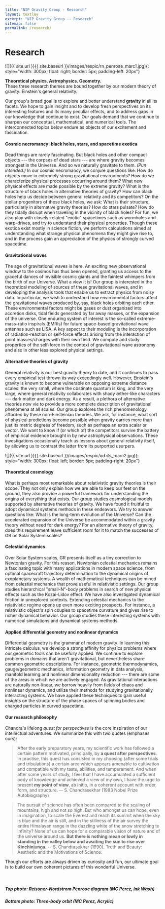 ```yaml
---
title: "NIP Gravity Group - Research"
layout: textlay
excerpt: "NIP Gravity Group -- Research"
sitemap: false
permalink: /research/
---
```


# Research

![]({{ site.url }}{{ site.baseurl }}/images/respic/rn_penrose_marc1.jpg){: style="width: 300px; float: right; border: 5px; padding-left: 20px"}


<b> Theoretical physics. Astrophysics. Geometry.</b> <br> These three research themes are bound together by our modern theory of gravity: Einstein's general relativity.

Our group's broad goal is to explore and better understand <b> gravity </b> in all its facets. We hope to gain insight and to develop fresh perspectives on its interesting features and its many peculiar effects, and to address gaps in our knowledge that continue to exist. Our goals demand that we continue to sharpen our conceptual, mathematical, and numerical tools. The interconnected topics below endure as objects of our excitement and fascination. 

#### Cosmic necromancy: black holes, stars, and spacetime exotica

Dead things are rarely fascinating. But black holes and other compact objects --- the corpses of dead stars --- are where gravity becomes strongest in the Universe. And so we naturally gravitate to them. <i> (Pun intended.) </i> In our cosmic necromancy, we conjure questions like: How do objects move in extremely strong gravitational environments? How do we characterize physical processes occurring around them? What new physical effects are made possible by the extreme gravity? What is the structure of black holes in alternative theories of gravity? How can black holes help us decide between general relativity and its competitors? On the stellar progenitors of these black holes, we ask: What is their structure, particularly in alternative gravity theories? How do stars pulsate? How do they tidally disrupt when traveling in the vicinity of black holes? For fun, we also play with closely-related "exotic" spacetimes such as wormholes and warp-drives, and try to understand their physical properties. Though these exotica exist mostly in science fiction, we perform calculations aimed at understanding what strange physical phenomena they might give rise to, and in the process gain an appreciation of the physics of strongly curved spacetime.  

#### Gravitational waves

The age of gravitational waves is here. An exciting new observational window to the cosmos has thus been opened, granting us access to the graceful dances of invisible cosmic giants and the faintest whimpers from the birth of our Universe. What a view it is! Our group is interested in the theoretical modeling of sources of these gravitational waves, and in developing the analysis tools that enable us to extract physics from noisy data. In particular, we wish to understand how environmental factors affect the gravitational waves produced by, say, black holes orbiting each other. These environmental factors might be gases or dust organized into accretion disks, tidal fields generated by far away masses, or the expansion of the universe. One enduring system of interest is the so-called extreme-mass-ratio inspirals (EMRIs) for future space-based gravitational wave antennas such as LISA. A key aspect to their modeling is the incorporation of radiation-reaction or self-force effects arising from the interaction of point masses/charges with their own field. We compute and study properties of the self-force in the context of gravitational wave astronomy and also in other less explored physical settings. 

#### Alternative theories of gravity

General relativity is our best gravity theory to date, and it continues to pass every empirical test thrown its way exceedingly well. However, Einstein's gravity is known to become vulnerable on opposing extreme distance scales: the very small, where the obstinate quantum is king, and the very large, where general relativity collaborates with shady æther-like characters --- dark matter and dark energy. As a result, a plethora of alternative theories now vie to provide a more complete description of gravitational phenomena at all scales. Our group explores the rich phenomenology afforded by these non-Einsteinian theories. We ask, for instance, what sort of physical predictions become possible when gravity carries more than just its metric degrees of freedom, such as perhaps an extra scalar or vector. We want to know if (or which of) the competitors survive the battery of empirical evidence brought in by new astrophysical observations. These investigations occasionally teach us lessons about general relativity itself, by allowing us to contrast the latter from its purported usurpers. 

![]({{ site.url }}{{ site.baseurl }}/images/respic/orbits_marc2.jpg){: style="width: 300px; float: left; border: 5px; padding-right: 20px"}

#### Theoretical cosmology

What is perhaps most remarkable about relativistic gravity theories is their scope. They not only explain how we are able to keep our feet on the ground, they also provide a powerful framework for understanding the origins of everything that exists. Our group studies cosmological models supported by alternative theories of gravity. We have found it fruitful to adopt dynamical systems methods in these endeavors. We try to answer questions like: What is the long-term evolution of the Universe? Can the accelerated expansion of the Universe be accommodated within a gravity theory without need for dark energy? For an alternative theory of gravity, does this requirement leave sufficient room for it to match the successes of GR on Solar System scales? 

#### Celestial dynamics

Over Solar System scales, GR presents itself as a tiny correction to Newtonian gravity. For this reason, Newtonian celestial mechanics remains a fascinating topic with many applications in modern space science, from optimal spacecraft trajectory determination to the dynamical origins of exoplanetary systems. A wealth of mathematical techniques can be mined from celestial mechanics that prove useful in relativistic settings. Our group studies hierarchical "small-N"-body problems in search of new physical effects such as the Kozai-Lidov effect. We have also investigated dynamical friction in unexplored contexts. Extending celestial mechanics to the relativistic regime opens up even more exciting prospects. For instance, a relativistic object's spin couples to spacetime curvature and gives rise to richer dynamical behavior. Our group studies these interesting systems with numerical simulations and dynamical systems methods. 

#### Applied differential geometry and nonlinear dynamics

Differential geometry is the grammar of modern gravity. In learning this intricate calculus, we develop a strong affinity for physics problems where our geometric tools can be usefully applied. We continue to explore problems in domains that aren't gravitational, but nevertheless share common geometric descriptions. For instance, geometric thermodynamics, gauge/geometric mechanics, information geometry in data analysis, manifold learning and nonlinear dimensionality reduction --- there are some of the areas in which we are actively engaged. As gravitational interactions are naturally non-linear, we borrow heavily from fields of chaos and nonlinear dynamics, and utilize their methods for studying gravitationally interacting systems. We have applied these techniques to gain useful insights on the structure of the phase spaces of spinning bodies and charged particles in curved spacetime.  

#### Our research philosophy

Chandra's lifelong _quest for perspectives_ is the core inspiration of our intellectual adventures. We summarize this with two quotes (emphases ours):

> After the early preparatory years, my scientific work has followed a certain pattern motivated, principally, by <b> a quest after perspectives</b>. In practise, this quest has consisted in my choosing (after some trials and tribulations) a certain area which appears amenable to cultivation and compatible with my taste, abilities, and temperament. And when after some years of study, I feel that I have accumulated a sufficient body of knowledge and achieved a view of my own, I have the urge to present <b> my point of view</b>, ab initio, in a coherent account with order, form, and structure. -- S. Chandrasekhar (1983 Nobel Prize Autobiography)

> The pursuit of science has often been compared to the scaling of mountains, high and not so high. But who amongst us can hope, even in imagination, to scale the Everest and reach its summit when the sky is blue and the air is still, and in the stillness of the air survey the entire Himalayan range in the dazzling white of the snow stretching to infinity? None of us can hope for a comparable vision of nature and of the universe around us. <b> But there is nothing mean or lowly in standing in the valley below and awaiting the sun to rise over Kinchinjunga</b>. -- S. Chandrasekhar (1990), Truth and Beauty: Aesthetic and the Motivations of Science.

Though our efforts are always driven by curiosity and fun, our ultimate goal is to build our own coherent pictures of this wonderful Universe. 
<br>
<br>
<br>

##### _Top photo: Reissner-Nordstrom Penrose diagram (MC Perez, Ink Wash)_
##### _Bottom photo: Three-body orbit (MC Perez, Acrylic)_ 
